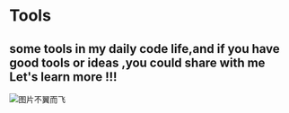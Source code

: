 # Tools

## some tools in my daily code life,and if you have good tools or ideas ,you could share with me<br>Let's learn more !!!<br>

![图片不翼而飞](https://github.com/maple0leaves/tools/tree/master/img/smile.png "")
